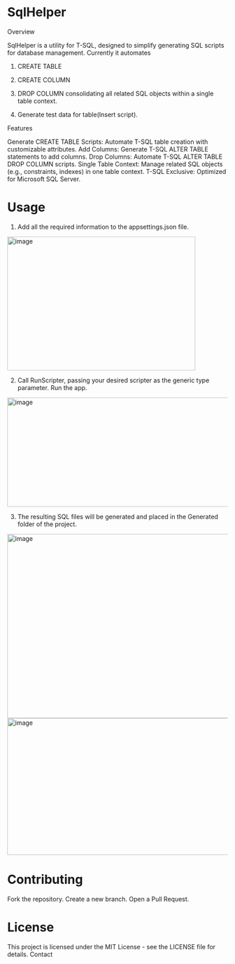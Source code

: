 # SqlHelper

Overview

SqlHelper is a utility for T-SQL, designed to simplify generating SQL scripts for database management. Currently it automates

1. CREATE TABLE
2. CREATE COLUMN
3. DROP COLUMN
  consolidating all related SQL objects within a single table context.

3. Generate test data for table(Insert script).

Features

Generate CREATE TABLE Scripts: Automate T-SQL table creation with customizable attributes.
Add Columns: Generate T-SQL ALTER TABLE statements to add columns.
Drop Columns: Automate T-SQL ALTER TABLE DROP COLUMN scripts.
Single Table Context: Manage related SQL objects (e.g., constraints, indexes) in one table context.
T-SQL Exclusive: Optimized for Microsoft SQL Server.

# Usage

1. Add all the required information to the appsettings.json file.

<img width="430" height="305" alt="image" src="https://github.com/user-attachments/assets/1a206543-49f5-4e5d-9091-8b68bc11adbb" />

2. Call RunScripter, passing your desired scripter as the generic type parameter. Run the app.

<img width="872" height="249" alt="image" src="https://github.com/user-attachments/assets/2c9f3429-b155-41c2-b331-b07056cba588" />

3. The resulting SQL files will be generated and placed in the Generated folder of  the project.

<img width="1764" height="420" alt="image" src="https://github.com/user-attachments/assets/57afbee9-089b-4d5a-9c8d-5c875ae1ee40" />

<img width="995" height="312" alt="image" src="https://github.com/user-attachments/assets/9a2cd89a-6935-4568-b4d9-725b43873593" />


# Contributing

Fork the repository.
Create a new branch.
Open a Pull Request.

# License

This project is licensed under the MIT License - see the LICENSE file for details.
Contact

